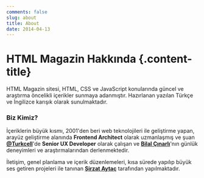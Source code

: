 ```yaml
---
comments: false
slug: about
title: About
date: 2014-04-13
---
```


# HTML Magazin Hakkında {.content-title}
HTML Magazin sitesi, HTML, CSS ve JavaScript konularında güncel ve araştırma öncelikli içerikler sunmaya adanmıştır. Hazırlanan yazılan Türkçe ve İngilizce karışık olarak sunulmaktadır.

### Biz Kimiz?
İçeriklerin büyük kısmı, 2001'den beri web teknolojileri ile geliştirme yapan, arayüz geliştirme alanında __Frontend Architect__ olarak uzmanlaşmış ve şuan __[@Turkcell](http://twitter.com/turkcell)__'de __Senior UX Developer__ olarak çalışan ve __[Bilal Çınarlı](http://bcinarli.com)__'nın günlük deneyimleri ve araştırmalarından derlenmektedir.

İletişim, genel planlama ve içerik düzenlemeleri, kısa sürede yapılıp büyük ses getiren projeleri ile tanınan __[Şirzat Aytaç](http://sirz.at)__ tarafından yapılmaktadır.